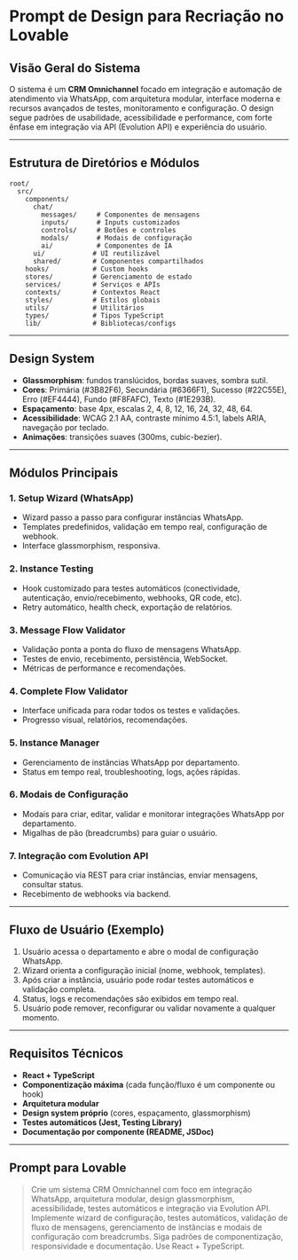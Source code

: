# Prompt de Design para Recriação no Lovable

## Visão Geral do Sistema

O sistema é um **CRM Omnichannel** focado em integração e automação de atendimento via WhatsApp, com arquitetura modular, interface moderna e recursos avançados de testes, monitoramento e configuração. O design segue padrões de usabilidade, acessibilidade e performance, com forte ênfase em integração via API (Evolution API) e experiência do usuário.

---

## Estrutura de Diretórios e Módulos

```
root/
  src/
    components/
      chat/
        messages/     # Componentes de mensagens
        inputs/       # Inputs customizados
        controls/     # Botões e controles
        modals/       # Modais de configuração
        ai/           # Componentes de IA
      ui/            # UI reutilizável
      shared/        # Componentes compartilhados
    hooks/           # Custom hooks
    stores/          # Gerenciamento de estado
    services/        # Serviços e APIs
    contexts/        # Contextos React
    styles/          # Estilos globais
    utils/           # Utilitários
    types/           # Tipos TypeScript
    lib/             # Bibliotecas/configs
```

---

## Design System
- **Glassmorphism**: fundos translúcidos, bordas suaves, sombra sutil.
- **Cores**: Primária (#3B82F6), Secundária (#6366F1), Sucesso (#22C55E), Erro (#EF4444), Fundo (#F8FAFC), Texto (#1E293B).
- **Espaçamento**: base 4px, escalas 2, 4, 8, 12, 16, 24, 32, 48, 64.
- **Acessibilidade**: WCAG 2.1 AA, contraste mínimo 4.5:1, labels ARIA, navegação por teclado.
- **Animações**: transições suaves (300ms, cubic-bezier).

---

## Módulos Principais

### 1. **Setup Wizard (WhatsApp)**
- Wizard passo a passo para configurar instâncias WhatsApp.
- Templates predefinidos, validação em tempo real, configuração de webhook.
- Interface glassmorphism, responsiva.

### 2. **Instance Testing**
- Hook customizado para testes automáticos (conectividade, autenticação, envio/recebimento, webhooks, QR code, etc).
- Retry automático, health check, exportação de relatórios.

### 3. **Message Flow Validator**
- Validação ponta a ponta do fluxo de mensagens WhatsApp.
- Testes de envio, recebimento, persistência, WebSocket.
- Métricas de performance e recomendações.

### 4. **Complete Flow Validator**
- Interface unificada para rodar todos os testes e validações.
- Progresso visual, relatórios, recomendações.

### 5. **Instance Manager**
- Gerenciamento de instâncias WhatsApp por departamento.
- Status em tempo real, troubleshooting, logs, ações rápidas.

### 6. **Modais de Configuração**
- Modais para criar, editar, validar e monitorar integrações WhatsApp por departamento.
- Migalhas de pão (breadcrumbs) para guiar o usuário.

### 7. **Integração com Evolution API**
- Comunicação via REST para criar instâncias, enviar mensagens, consultar status.
- Recebimento de webhooks via backend.

---

## Fluxo de Usuário (Exemplo)
1. Usuário acessa o departamento e abre o modal de configuração WhatsApp.
2. Wizard orienta a configuração inicial (nome, webhook, templates).
3. Após criar a instância, usuário pode rodar testes automáticos e validação completa.
4. Status, logs e recomendações são exibidos em tempo real.
5. Usuário pode remover, reconfigurar ou validar novamente a qualquer momento.

---

## Requisitos Técnicos
- **React + TypeScript**
- **Componentização máxima** (cada função/fluxo é um componente ou hook)
- **Arquitetura modular**
- **Design system próprio** (cores, espaçamento, glassmorphism)
- **Testes automáticos (Jest, Testing Library)**
- **Documentação por componente (README, JSDoc)**

---

## Prompt para Lovable

> Crie um sistema CRM Omnichannel com foco em integração WhatsApp, arquitetura modular, design glassmorphism, acessibilidade, testes automáticos e integração via Evolution API. Implemente wizard de configuração, testes automáticos, validação de fluxo de mensagens, gerenciamento de instâncias e modais de configuração com breadcrumbs. Siga padrões de componentização, responsividade e documentação. Use React + TypeScript. 
